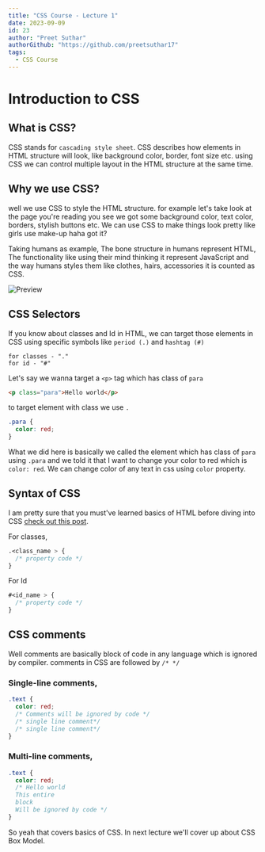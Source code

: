 ```yaml
---
title: "CSS Course - Lecture 1"
date: 2023-09-09
id: 23
author: "Preet Suthar"
authorGithub: "https://github.com/preetsuthar17"
tags:
  - CSS Course
---
```


# Introduction to CSS

## What is CSS?

CSS stands for `cascading style sheet`. CSS describes how elements in HTML structure will look, like background color, border, font size etc. using CSS we can control multiple layout in the HTML structure at the same time.

## Why we use CSS?

well we use CSS to style the HTML structure. for example let's take look at the page you're reading you see we got some background color, text color, borders, stylish buttons etc. We can use CSS to make things look pretty like girls use make-up haha got it?

Taking humans as example, The bone structure in humans represent HTML, The functionality like using their mind thinking it represent JavaScript and the way humans styles them like clothes, hairs, accessories it is counted as CSS.

![Preview](https://i.imgur.com/AsKj37k.pnghttps://i.imgur.com/AsKj37k.png)

## CSS Selectors

If you know about classes and Id in HTML, we can target those elements in CSS using specific symbols like `period (.)` and `hashtag (#)`

```
for classes - "."
for id - "#"
```

Let's say we wanna target a `<p>` tag which has class of `para`

```html
<p class="para">Hello world</p>
```

to target element with class we use `.`

```css
.para {
  color: red;
}
```

What we did here is basically we called the element which has class of `para` using `.para` and we told it that I want to change your color to red which is `color: red`. We can change color of any text in css using `color` property.

## Syntax of CSS

I am pretty sure that you must've learned basics of HTML before diving into CSS [check out this post](https://www.preetsuthar.me/posts/beautiful-background-animation-only-with-html-and-css).

For classes,

```css
.<class_name > {
  /* property code */
}
```

For Id

```css
#<id_name > {
  /* property code */
}
```

## CSS comments

Well comments are basically block of code in any language which is ignored by compiler. comments in CSS are followed by `/* */`

### Single-line comments,

```css
.text {
  color: red;
  /* Comments will be ignored by code */
  /* single line comment*/
  /* single line comment*/
}
```

### Multi-line comments,

```css
.text {
  color: red;
  /* Hello world
  This entire
  block
  Will be ignored by code */
}
```

So yeah that covers basics of CSS. In next lecture we'll cover up about CSS Box Model.
